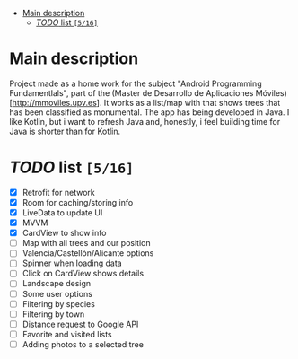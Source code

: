 - [Main description](#org7be0ddb)
  - [*TODO* list <code>[5/16]</code>](#org7c6ea4b)


<a id="org7be0ddb"></a>

# Main description

Project made as a home work for the subject "Android Programming Fundamentlals", part of the (Master de Desarrollo de Aplicaciones Móviles)[<http://mmoviles.upv.es>]. It works as a list/map with that shows trees that has been classified as monumental. The app has being developed in Java. I like Kotlin, but i want to refresh Java and, honestly, i feel building time for Java is shorter than for Kotlin.


<a id="org7c6ea4b"></a>

# *TODO* list <code>[5/16]</code>

-   [X] Retrofit for network
-   [X] Room for caching/storing info
-   [X] LiveData to update UI
-   [X] MVVM
-   [X] CardView to show info
-   [ ] Map with all trees and our position
-   [ ] Valencia/Castellón/Alicante options
-   [ ] Spinner when loading data
-   [ ] Click on CardView shows details
-   [ ] Landscape design
-   [ ] Some user options
-   [ ] Filtering by species
-   [ ] Filtering by town
-   [ ] Distance request to Google API
-   [ ] Favorite and visited lists
-   [ ] Adding photos to a selected tree
